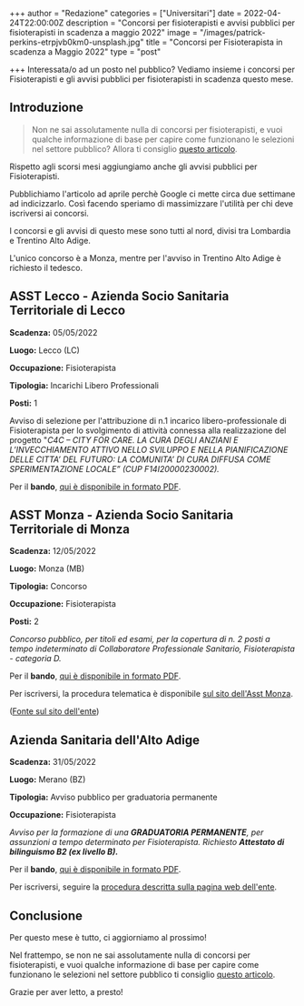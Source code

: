 +++
author = "Redazione"
categories = ["Universitari"]
date = 2022-04-24T22:00:00Z
description = "Concorsi per fisioterapisti e avvisi pubblici per fisioterapisti in scadenza a maggio 2022"
image = "/images/patrick-perkins-etrpjvb0km0-unsplash.jpg"
title = "Concorsi per Fisioterapista in scadenza a Maggio 2022"
type = "post"

+++
Interessata/o ad un posto nel pubblico? Vediamo insieme i concorsi per Fisioterapisti  e gli avvisi pubblici per fisioterapisti in scadenza questo mese.

## Introduzione

> Non ne sai assolutamente nulla di concorsi per fisioterapisti, e vuoi qualche informazione di base per capire come funzionano le selezioni nel settore pubblico? Allora ti consiglio [questo articolo](https://fisioterapisti.org/lavorare-nel-pubblico-come-fisioterapisti-concetti-di-base/ "Lavorare nel pubblico come fisioterapista").

Rispetto agli scorsi mesi aggiungiamo anche gli avvisi pubblici per Fisioterapisti.

Pubblichiamo l'articolo ad aprile perchè Google ci mette circa due settimane ad indicizzarlo. Così facendo speriamo di massimizzare l'utilità per chi deve iscriversi ai concorsi.

I concorsi e gli avvisi di questo mese sono tutti al nord, divisi tra Lombardia e Trentino Alto Adige.

L'unico concorso è a Monza, mentre per l'avviso in Trentino Alto Adige è richiesto il tedesco.

## ASST Lecco - Azienda Socio Sanitaria Territoriale di Lecco

**Scadenza:** 05/05/2022

**Luogo:** Lecco (LC)

**Occupazione:** Fisioterapista

**Tipologia:** Incarichi Libero Professionali

**Posti:** 1

Avviso di selezione per l'attribuzione di n.1 incarico libero-professionale di Fisioterapista per lo svolgimento di attività connessa alla realizzazione del progetto "_C4C – CITY FOR CARE. LA CURA DEGLI ANZIANI E L’INVECCHIAMENTO ATTIVO NELLO SVILUPPO E NELLA PIANIFICAZIONE DELLE CITTA’ DEL FUTURO: LA COMUNITA’ DI CURA DIFFUSA COME SPERIMENTAZIONE LOCALE” (CUP F14I20000230002)._

Per il **bando**, [qui è disponibile in formato PDF](https://www.asst-lecco.it/wp-content/uploads/2022/04/Conc22_lp_fisioterapista_c4c.pdf "Bando avviso ASST Lecco Fisioterapisti").

## ASST Monza - Azienda Socio Sanitaria Territoriale di Monza

**Scadenza:** 12/05/2022

**Luogo:** Monza (MB)

**Tipologia:** Concorso

**Occupazione:** Fisioterapista

**Posti:** 2

_Concorso pubblico, per titoli ed esami, per la copertura di n. 2 posti a tempo indeterminato di Collaboratore Professionale Sanitario, Fisioterapista - categoria D._

Per il **bando**, [qui è disponibile in formato PDF](https://www.asst-monza.it/documents/492169/70933168/Bando+Concorso+Fisioterapista.pdf/0f98bb16-10f8-c1ce-9fa5-3e671a04f15f "Bando concorso ASST Monza Fisioterapisti").

Per iscriversi, la procedura telematica è disponibile [sul sito dell'Asst Monza](https://asst-monza.iscrizioneconcorsi.it "ASST Monza - Iscrizione Concorsi").

([Fonte sul sito dell'ente](https://www.asst-monza.it/contenuto-web/-/asset_publisher/MTuVH3eDHjDg/content/concorso-collaboratore-professionale-sanitario-fisioterapista "ASST Monza Concorso 2 Fisioterapisti"))

## Azienda Sanitaria dell'Alto Adige

**Scadenza:** 31/05/2022

**Luogo:** Merano (BZ)

**Tipologia:** Avviso pubblico per graduatoria permanente

**Occupazione:** Fisioterapista

_Avviso per la formazione di una **GRADUATORIA PERMANENTE**, per assunzioni a tempo determinato per Fisioterapista. Richiesto **Attestato di bilinguismo B2 (ex livello B).**_

Per il **bando**, [qui è disponibile in formato PDF](https://cdn2.onboard.org/uploads/job/file_1/971/PermanenteRangordnung_GraduatoriaPermanente.pdf?t=1650675708 "Bando Avviso Merano").

Per iscriversi, seguire la [procedura descritta sulla pagina web dell'ente](https://sabes.onboard.org/it/jobs/QgeybxmJ?from_career_page=true "Sabes - Fisioterapista - Graduatoria Permanente").

## Conclusione

Per questo mese è tutto, ci aggiorniamo al prossimo! 

Nel frattempo, se non ne sai assolutamente nulla di concorsi per fisioterapisti, e vuoi qualche informazione di base per capire come funzionano le selezioni nel settore pubblico ti consiglio [questo articolo](https://fisioterapisti.org/lavorare-nel-pubblico-come-fisioterapisti-concetti-di-base/ "Lavorare nel pubblico come fisioterapista").

Grazie per aver letto, a presto!